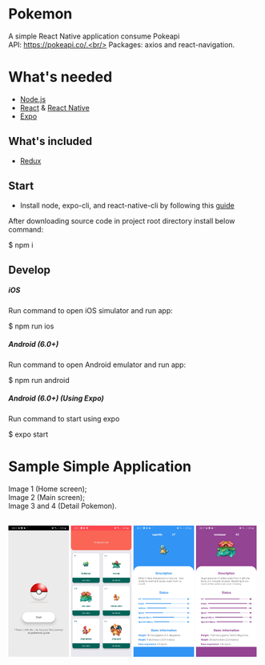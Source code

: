 # Pokemon

A simple React Native application consume Pokeapi<br/>
API: https://pokeapi.co/.<br/>
Packages: axios and react-navigation.<br/>

# What's needed

- [Node.js](http://nodejs.org)
- [React](https://github.com/facebook/react) & [React Native](https://github.com/facebook/react-native)
- [Expo](https://docs.expo.io/)

## What's included

- [Redux](https://github.com/reactjs/redux)

## Start

- Install node, expo-cli, and react-native-cli by following this [guide](https://reactnative.dev/docs/environment-setup)

After downloading source code in project root directory install below command:

$ npm i

## Develop

##### iOS

Run command to open iOS simulator and run app:

$ npm run ios

##### Android (6.0+)

Run command to open Android emulator and run app:

$ npm run android

##### Android (6.0+) (Using Expo)

Run command to start using expo

$ expo start

# Sample Simple Application

Image 1 (Home screen);<br/>
Image 2 (Main screen);<br/>
Image 3 and 4 (Detail Pokemon).<br/><br/>

<img src="./assets/screenshot/screenshoot1.jpg" width="24%" height="24%"/>       
<img src="./assets/screenshot/screenshoot2.jpg" width="24%" height="24%"/>      
<img src="./assets/screenshot/screenshoot3.jpg" width="24%" height="24%"/>      
<img src="./assets/screenshot/screenshoot4.jpg" width="24%" height="24%"/>
